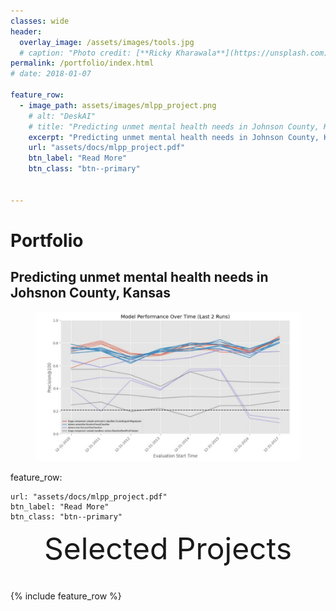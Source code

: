 ```yaml
---
classes: wide
header:
  overlay_image: /assets/images/tools.jpg
  # caption: "Photo credit: [**Ricky Kharawala**](https://unsplash.com)"
permalink: /portfolio/index.html
# date: 2018-01-07

feature_row:
  - image_path: assets/images/mlpp_project.png
    # alt: "DeskAI"
    # title: "Predicting unmet mental health needs in Johnson County, Kansas"
    excerpt: "Predicting unmet mental health needs in Johnson County, Kansas"
    url: "assets/docs/mlpp_project.pdf"
    btn_label: "Read More"
    btn_class: "btn--primary"


---
```


# Portfolio

## Predicting unmet mental health needs in Johsnon County, Kansas

<figure>
  <img src="assets/images/mlpp_project.png" alt="this is a placeholder image">
  <!-- <figcaption>This is a figure caption.</figcaption> -->
</figure>

feature_row:
  <!-- - image_path: assets/images/mlpp_project.png
    # alt: "DeskAI"
    # title: "Predicting unmet mental health needs in Johnson County, Kansas"
    excerpt: "Predicting unmet mental health needs in Johnson County, Kansas" -->
    url: "assets/docs/mlpp_project.pdf"
    btn_label: "Read More"
    btn_class: "btn--primary"



<div style="margin-bottom:1cm" align="center"><font size="55">Selected Projects</font></div>

{% include feature_row %}

<!------------------------------- FOOTER --------------------------------->

